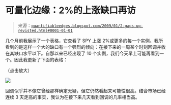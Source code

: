 <!--yml

分类：未分类

日期：2024-05-18 13:28:54

-->

# 可量化边缘：2%的上涨缺口再访

> 来源：[`quantifiableedges.blogspot.com/2009/01/2-gaps-up-revisted.html#0001-01-01`](http://quantifiableedges.blogspot.com/2009/01/2-gaps-up-revisted.html#0001-01-01)

几个月前我展示了一个表格，它查看了 SPY 上涨 2%或更多的每一个实例。我所看到的是这样一个大的缺口有一个强烈的倾向：在接下来的一周某个时刻回调并收在其缺口水平以下。自那以来已经出现了 10 个实例，我们今天早上可能再看到一个。因此我更新了下面的表格：

（点击放大）

![](https://blogger.googleusercontent.com/img/b/R29vZ2xl/AVvXsEgUH4TB7AeSIYhbwazkdmaCoxwB6uNNW93CEmbZA8gW1BlLhFKzy9qyxT01-4OQmVRQ61tSNTmLKvtjtkOD8NmAYrqfkRVWGqjP0Oi8bP6oShk44Nt9KyjWRp9t1UAQQko7gI2GMDnFSGk/s1600-h/2009-1-28+2pct+gaps.PNG)

回调似乎并不像它曾经那样确定无疑，但它仍然看起来可能性很高。结合市场已经连续 3 天走高的事实，我认为在接下来几天看到回调的几率相当高。
